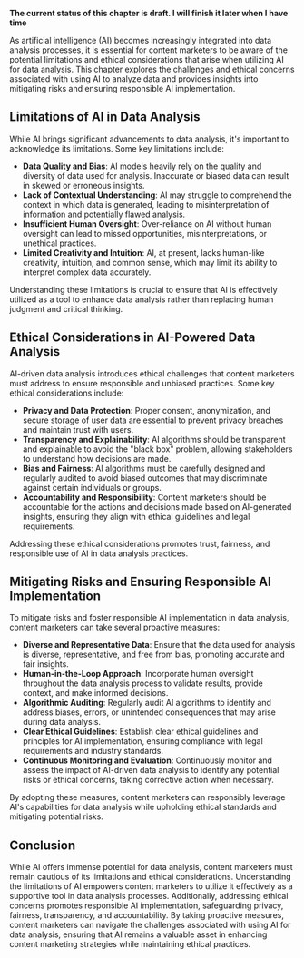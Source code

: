 **The current status of this chapter is draft. I will finish it later when I have time**

As artificial intelligence (AI) becomes increasingly integrated into data analysis processes, it is essential for content marketers to be aware of the potential limitations and ethical considerations that arise when utilizing AI for data analysis. This chapter explores the challenges and ethical concerns associated with using AI to analyze data and provides insights into mitigating risks and ensuring responsible AI implementation.

Limitations of AI in Data Analysis
----------------------------------

While AI brings significant advancements to data analysis, it's important to acknowledge its limitations. Some key limitations include:

* **Data Quality and Bias**: AI models heavily rely on the quality and diversity of data used for analysis. Inaccurate or biased data can result in skewed or erroneous insights.
* **Lack of Contextual Understanding**: AI may struggle to comprehend the context in which data is generated, leading to misinterpretation of information and potentially flawed analysis.
* **Insufficient Human Oversight**: Over-reliance on AI without human oversight can lead to missed opportunities, misinterpretations, or unethical practices.
* **Limited Creativity and Intuition**: AI, at present, lacks human-like creativity, intuition, and common sense, which may limit its ability to interpret complex data accurately.

Understanding these limitations is crucial to ensure that AI is effectively utilized as a tool to enhance data analysis rather than replacing human judgment and critical thinking.

Ethical Considerations in AI-Powered Data Analysis
--------------------------------------------------

AI-driven data analysis introduces ethical challenges that content marketers must address to ensure responsible and unbiased practices. Some key ethical considerations include:

* **Privacy and Data Protection**: Proper consent, anonymization, and secure storage of user data are essential to prevent privacy breaches and maintain trust with users.
* **Transparency and Explainability**: AI algorithms should be transparent and explainable to avoid the "black box" problem, allowing stakeholders to understand how decisions are made.
* **Bias and Fairness**: AI algorithms must be carefully designed and regularly audited to avoid biased outcomes that may discriminate against certain individuals or groups.
* **Accountability and Responsibility**: Content marketers should be accountable for the actions and decisions made based on AI-generated insights, ensuring they align with ethical guidelines and legal requirements.

Addressing these ethical considerations promotes trust, fairness, and responsible use of AI in data analysis practices.

Mitigating Risks and Ensuring Responsible AI Implementation
-----------------------------------------------------------

To mitigate risks and foster responsible AI implementation in data analysis, content marketers can take several proactive measures:

* **Diverse and Representative Data**: Ensure that the data used for analysis is diverse, representative, and free from bias, promoting accurate and fair insights.
* **Human-in-the-Loop Approach**: Incorporate human oversight throughout the data analysis process to validate results, provide context, and make informed decisions.
* **Algorithmic Auditing**: Regularly audit AI algorithms to identify and address biases, errors, or unintended consequences that may arise during data analysis.
* **Clear Ethical Guidelines**: Establish clear ethical guidelines and principles for AI implementation, ensuring compliance with legal requirements and industry standards.
* **Continuous Monitoring and Evaluation**: Continuously monitor and assess the impact of AI-driven data analysis to identify any potential risks or ethical concerns, taking corrective action when necessary.

By adopting these measures, content marketers can responsibly leverage AI's capabilities for data analysis while upholding ethical standards and mitigating potential risks.

Conclusion
----------

While AI offers immense potential for data analysis, content marketers must remain cautious of its limitations and ethical considerations. Understanding the limitations of AI empowers content marketers to utilize it effectively as a supportive tool in data analysis processes. Additionally, addressing ethical concerns promotes responsible AI implementation, safeguarding privacy, fairness, transparency, and accountability. By taking proactive measures, content marketers can navigate the challenges associated with using AI for data analysis, ensuring that AI remains a valuable asset in enhancing content marketing strategies while maintaining ethical practices.
